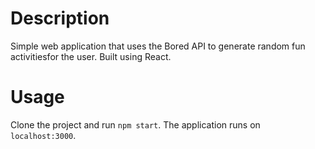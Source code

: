 # Description
Simple web application that uses the Bored API to generate random fun activitiesfor the user. Built using React.

# Usage
Clone the project and run `npm start`. The application runs on `localhost:3000`.

